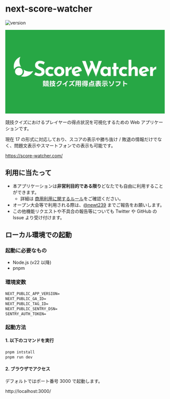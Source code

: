 # next-score-watcher

![version](https://img.shields.io/github/package-json/v/newt239/next-score-watcher?style=flat)

<img
  src="https://raw.githubusercontent.com/newt239/next-score-watcher/main/public/score-watcher-ogp.webp" 
  alt="Score Watcher アイキャッチ画像"
/>

競技クイズにおけるプレイヤーの得点状況を可視化するための Web アプリケーションです。

現在 17 の形式に対応しており、スコアの表示や勝ち抜け / 敗退の情報だけでなく、問題文表示やスマートフォンでの表示も可能です。

https://score-watcher.com/

## 利用に当たって

- 本アプリケーションは**非営利目的である限り**どなたでも自由に利用することができます。
  - 詳細は [商用利用に関するルール](https://score-watcher.com/docs/for_commercial_use)をご確認ください。
- オープン大会等で利用される際は、[@newt239](https://twitter.com/newt239) までご報告をお願いします。
- この他機能リクエストや不具合の報告等についても Twitter や GitHub の Issue より受け付けます。

## ローカル環境での起動

### 起動に必要なもの

- Node.js (v22 以降)
- pnpm

### 環境変数

```
NEXT_PUBLIC_APP_VERSION=
NEXT_PUBLIC_GA_ID=
NEXT_PUBLIC_TAG_ID=
NEXT_PUBLIC_SENTRY_DSN=
SENTRY_AUTH_TOKEN=
```

### 起動方法

#### 1. 以下のコマンドを実行

```
pnpm intstall
pnpm run dev
```

#### 2. ブラウザでアクセス

デフォルトではポート番号 3000 で起動します。

http://localhost:3000/
